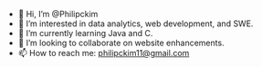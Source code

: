 - 👋 Hi, I’m @Philipckim
- 👀 I’m interested in data analytics, web development, and SWE.
- 🌱 I’m currently learning Java and C.
- 💞️ I’m looking to collaborate on website enhancements.
- 📫 How to reach me: philipckim11@gmail.com

<!---
Philipckim/Philipckim is a ✨ special ✨ repository because its `README.md` (this file) appears on your GitHub profile.
You can click the Preview link to take a look at your changes.
--->
